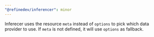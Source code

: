 ```yaml
---
"@refinedev/inferencer": minor
---
```


Inferecer uses the resource `meta` instead of `options` to pick which data provider to use. If `meta` is not defined, it will use `options` as fallback.
